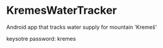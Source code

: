 # KremesWaterTracker
Android app that tracks water supply for mountain 'Kremeš'

keysotre password: kremes